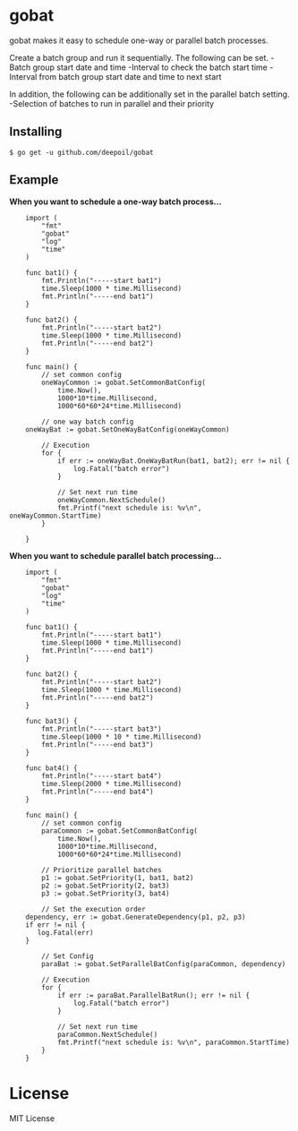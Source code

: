# gobat
gobat makes it easy to schedule one-way or parallel batch processes.

Create a batch group and run it sequentially.
The following can be set.
-Batch group start date and time
-Interval to check the batch start time
-Interval from batch group start date and time to next start

In addition, 
the following can be additionally set in the parallel batch setting.
-Selection of batches to run in parallel and their priority


## Installing
`$ go get -u github.com/deepoil/gobat`

## Example
**When you want to schedule a one-way batch process...**
```
    import (
        "fmt"
        "gobat"
        "log"
        "time"
    )

    func bat1() {
        fmt.Println("-----start bat1")
        time.Sleep(1000 * time.Millisecond)
        fmt.Println("-----end bat1")
    }
    
    func bat2() {
        fmt.Println("-----start bat2")
        time.Sleep(1000 * time.Millisecond)
        fmt.Println("-----end bat2")
    }

    func main() {
    	// set common config
    	oneWayCommon := gobat.SetCommonBatConfig(
    		time.Now(),
    		1000*10*time.Millisecond,
    		1000*60*60*24*time.Millisecond)

        // one way batch config
	oneWayBat := gobat.SetOneWayBatConfig(oneWayCommon)
        
        // Execution
        for {
            if err := oneWayBat.OneWayBatRun(bat1, bat2); err != nil {
            	log.Fatal("batch error")
            }
            
            // Set next run time
            oneWayCommon.NextSchedule()
            fmt.Printf("next schedule is: %v\n", oneWayCommon.StartTime)
        }
        
    }
```

**When you want to schedule parallel batch processing...**
```
    import (
        "fmt"
        "gobat"
        "log"
        "time"
    )

    func bat1() {
        fmt.Println("-----start bat1")
        time.Sleep(1000 * time.Millisecond)
        fmt.Println("-----end bat1")
    }
    
    func bat2() {
        fmt.Println("-----start bat2")
        time.Sleep(1000 * time.Millisecond)
        fmt.Println("-----end bat2")
    }

    func bat3() {
        fmt.Println("-----start bat3")
        time.Sleep(1000 * 10 * time.Millisecond)
        fmt.Println("-----end bat3")
    }
    
    func bat4() {
        fmt.Println("-----start bat4")
        time.Sleep(2000 * time.Millisecond)
        fmt.Println("-----end bat4")
    }

    func main() {
    	// set common config
    	paraCommon := gobat.SetCommonBatConfig(
        	time.Now(),
        	1000*10*time.Millisecond,
        	1000*60*60*24*time.Millisecond)

        // Prioritize parallel batches
        p1 := gobat.SetPriority(1, bat1, bat2)
        p2 := gobat.SetPriority(2, bat3)
        p3 := gobat.SetPriority(3, bat4)

        // Set the execution order
	dependency, err := gobat.GenerateDependency(p1, p2, p3)
	if err != nil {
	   log.Fatal(err)
	}

        // Set Config
        paraBat := gobat.SetParallelBatConfig(paraCommon, dependency)

        // Execution
        for {
            if err := paraBat.ParallelBatRun(); err != nil {
            	log.Fatal("batch error")
            }

            // Set next run time
            paraCommon.NextSchedule()
            fmt.Printf("next schedule is: %v\n", paraCommon.StartTime)
        }
    }
```

# License
MIT License

